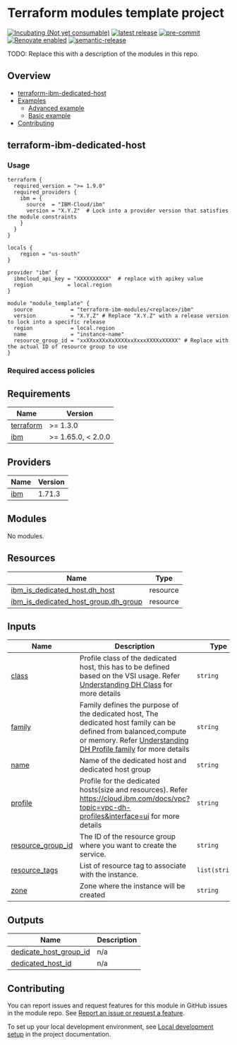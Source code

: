 <!-- Update this title with a descriptive name. Use sentence case. -->
# Terraform modules template project

<!--
Update status and "latest release" badges:
  1. For the status options, see https://terraform-ibm-modules.github.io/documentation/#/badge-status
  2. Update the "latest release" badge to point to the correct module's repo. Replace "terraform-ibm-module-template" in two places.
-->
[![Incubating (Not yet consumable)](https://img.shields.io/badge/status-Incubating%20(Not%20yet%20consumable)-red)](https://terraform-ibm-modules.github.io/documentation/#/badge-status)
[![latest release](https://img.shields.io/github/v/release/terraform-ibm-modules/terraform-ibm-module-template?logo=GitHub&sort=semver)](https://github.com/terraform-ibm-modules/terraform-ibm-module-template/releases/latest)
[![pre-commit](https://img.shields.io/badge/pre--commit-enabled-brightgreen?logo=pre-commit&logoColor=white)](https://github.com/pre-commit/pre-commit)
[![Renovate enabled](https://img.shields.io/badge/renovate-enabled-brightgreen.svg)](https://renovatebot.com/)
[![semantic-release](https://img.shields.io/badge/%20%20%F0%9F%93%A6%F0%9F%9A%80-semantic--release-e10079.svg)](https://github.com/semantic-release/semantic-release)

<!--
Add a description of modules in this repo.
Expand on the repo short description in the .github/settings.yml file.

For information, see "Module names and descriptions" at
https://terraform-ibm-modules.github.io/documentation/#/implementation-guidelines?id=module-names-and-descriptions
-->

TODO: Replace this with a description of the modules in this repo.


<!-- The following content is automatically populated by the pre-commit hook -->
<!-- BEGIN OVERVIEW HOOK -->
## Overview
* [terraform-ibm-dedicated-host](#terraform-ibm-dedicated-host)
* [Examples](./examples)
    * [Advanced example](./examples/advanced)
    * [Basic example](./examples/basic)
* [Contributing](#contributing)
<!-- END OVERVIEW HOOK -->


<!--
If this repo contains any reference architectures, uncomment the heading below and link to them.
(Usually in the `/reference-architectures` directory.)
See "Reference architecture" in the public documentation at
https://terraform-ibm-modules.github.io/documentation/#/implementation-guidelines?id=reference-architecture
-->
<!-- ## Reference architectures -->


<!-- Replace this heading with the name of the root level module (the repo name) -->
## terraform-ibm-dedicated-host

### Usage

<!--
Add an example of the use of the module in the following code block.

Use real values instead of "var.<var_name>" or other placeholder values
unless real values don't help users know what to change.
-->

```hcl
terraform {
  required_version = ">= 1.9.0"
  required_providers {
    ibm = {
      source  = "IBM-Cloud/ibm"
      version = "X.Y.Z"  # Lock into a provider version that satisfies the module constraints
    }
  }
}

locals {
    region = "us-south"
}

provider "ibm" {
  ibmcloud_api_key = "XXXXXXXXXX"  # replace with apikey value
  region           = local.region
}

module "module_template" {
  source            = "terraform-ibm-modules/<replace>/ibm"
  version           = "X.Y.Z" # Replace "X.Y.Z" with a release version to lock into a specific release
  region            = local.region
  name              = "instance-name"
  resource_group_id = "xxXXxxXXxXxXXXXxxXxxxXXXXxXXXXX" # Replace with the actual ID of resource group to use
}
```

### Required access policies

<!-- PERMISSIONS REQUIRED TO RUN MODULE
If this module requires permissions, uncomment the following block and update
the sample permissions, following the format.
Replace the 'Sample IBM Cloud' service and roles with applicable values.
The required information can usually be found in the services official
IBM Cloud documentation.
To view all available service permissions, you can go in the
console at Manage > Access (IAM) > Access groups and click into an existing group
(or create a new one) and in the 'Access' tab click 'Assign access'.
-->

<!--
You need the following permissions to run this module:

- Service
    - **Resource group only**
        - `Viewer` access on the specific resource group
    - **Sample IBM Cloud** service
        - `Editor` platform access
        - `Manager` service access
-->

<!-- NO PERMISSIONS FOR MODULE
If no permissions are required for the module, uncomment the following
statement instead the previous block.
-->

<!-- No permissions are needed to run this module.-->


## Requirements

| Name | Version |
|------|---------|
| <a name="requirement_terraform"></a> [terraform](#requirement\_terraform) | >= 1.3.0 |
| <a name="requirement_ibm"></a> [ibm](#requirement\_ibm) | >= 1.65.0, < 2.0.0 |

## Providers

| Name | Version |
|------|---------|
| <a name="provider_ibm"></a> [ibm](#provider\_ibm) | 1.71.3 |

## Modules

No modules.

## Resources

| Name | Type |
|------|------|
| [ibm_is_dedicated_host.dh_host](https://registry.terraform.io/providers/IBM-Cloud/ibm/latest/docs/resources/is_dedicated_host) | resource |
| [ibm_is_dedicated_host_group.dh_group](https://registry.terraform.io/providers/IBM-Cloud/ibm/latest/docs/resources/is_dedicated_host_group) | resource |

## Inputs

| Name | Description | Type | Default | Required |
|------|-------------|------|---------|:--------:|
| <a name="input_class"></a> [class](#input\_class) | Profile class of the dedicated host, this has to be defined based on the VSI usage. Refer [Understanding DH Class](https://cloud.ibm.com/docs/vpc?topic=vpc-dh-profiles&interface=ui#:~:text=common%20use%20cases.-,Understanding%20profiles,-The%20following%20example) for more details | `string` | `"bx2"` | no |
| <a name="input_family"></a> [family](#input\_family) | Family defines the purpose of the dedicated host, The dedicated host family can be defined from balanced,compute or memory. Refer [Understanding DH Profile family](https://cloud.ibm.com/docs/vpc?topic=vpc-dh-profiles&interface=ui#:~:text=%22b%22%3A%20balanced%20family,1%3A28%20ratio) for more details | `string` | `"balanced"` | no |
| <a name="input_name"></a> [name](#input\_name) | Name of the dedicated host and dedicated host group | `string` | n/a | yes |
| <a name="input_profile"></a> [profile](#input\_profile) | Profile for the dedicated hosts(size and resources). Refer https://cloud.ibm.com/docs/vpc?topic=vpc-dh-profiles&interface=ui for more details | `string` | `"bx2-host-152x608"` | no |
| <a name="input_resource_group_id"></a> [resource\_group\_id](#input\_resource\_group\_id) | The ID of the resource group where you want to create the service. | `string` | n/a | yes |
| <a name="input_resource_tags"></a> [resource\_tags](#input\_resource\_tags) | List of resource tag to associate with the instance. | `list(string)` | `[]` | no |
| <a name="input_zone"></a> [zone](#input\_zone) | Zone where the instance will be created | `string` | n/a | yes |

## Outputs

| Name | Description |
|------|-------------|
| <a name="output_dedicate_host_group_id"></a> [dedicate\_host\_group\_id](#output\_dedicate\_host\_group\_id) | n/a |
| <a name="output_dedicated_host_id"></a> [dedicated\_host\_id](#output\_dedicated\_host\_id) | n/a |
## Contributing

You can report issues and request features for this module in GitHub issues in the module repo. See [Report an issue or request a feature](https://github.com/terraform-ibm-modules/.github/blob/main/.github/SUPPORT.md).

To set up your local development environment, see [Local development setup](https://terraform-ibm-modules.github.io/documentation/#/local-dev-setup) in the project documentation.


